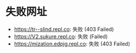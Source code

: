 # 失败网址
- https://tr--slind.repl.co: 失败 (403
Failed)
- https://V2.sukure.repl.co: 失败 (Failed)
- https://mization.edpjg.repl.co: 失败 (403
Failed)
